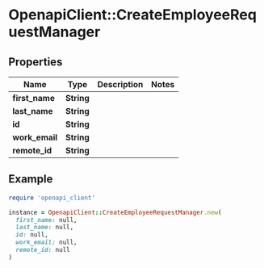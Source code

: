 # OpenapiClient::CreateEmployeeRequestManager

## Properties

| Name | Type | Description | Notes |
| ---- | ---- | ----------- | ----- |
| **first_name** | **String** |  |  |
| **last_name** | **String** |  |  |
| **id** | **String** |  |  |
| **work_email** | **String** |  |  |
| **remote_id** | **String** |  |  |

## Example

```ruby
require 'openapi_client'

instance = OpenapiClient::CreateEmployeeRequestManager.new(
  first_name: null,
  last_name: null,
  id: null,
  work_email: null,
  remote_id: null
)
```

